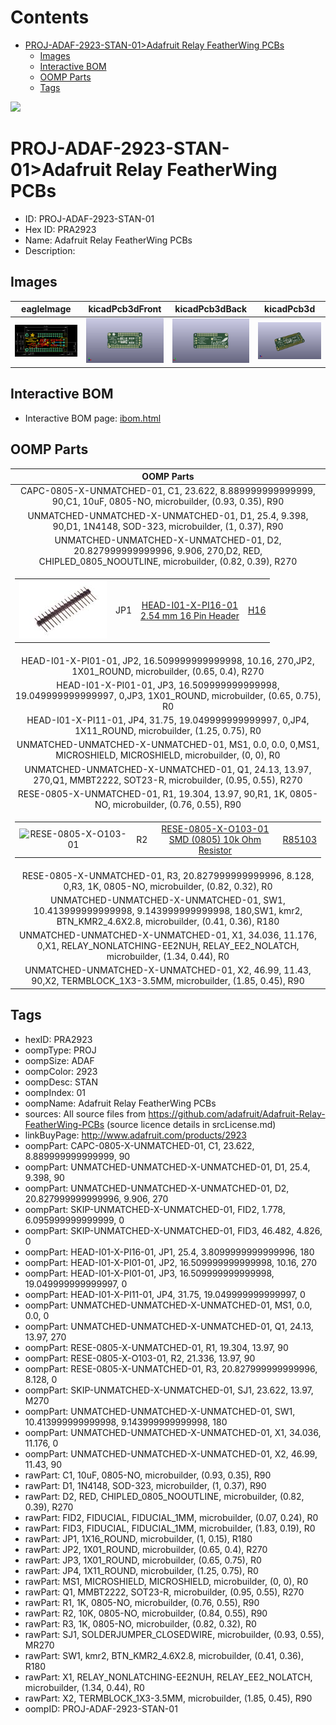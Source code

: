



Contents
========

* [PROJ-ADAF-2923-STAN-01>Adafruit Relay FeatherWing PCBs](#proj-adaf-2923-stan-01adafruit-relay-featherwing-pcbs)
	* [Images](#images)
	* [Interactive BOM](#interactive-bom)
	* [OOMP Parts](#oomp-parts)
	* [Tags](#tags)
  
![][im]
# PROJ-ADAF-2923-STAN-01>Adafruit Relay FeatherWing PCBs

- ID: PROJ-ADAF-2923-STAN-01
- Hex ID: PRA2923
- Name: Adafruit Relay FeatherWing PCBs
- Description: 

## Images
  
  

|eagleImage|kicadPcb3dFront|kicadPcb3dBack|kicadPcb3d|
| :---: | :---: | :---: | :---: |
|[![eagleImage](eagleImage_140.png)](eagleImage_600.png)|[![kicadPcb3dFront](kicadPcb3dFront_140.png)](kicadPcb3dFront_600.png)|[![kicadPcb3dBack](kicadPcb3dBack_140.png)](kicadPcb3dBack_600.png)|[![kicadPcb3d](kicadPcb3d_140.png)](kicadPcb3d_600.png)|

## Interactive BOM

- Interactive BOM page: [ibom.html](kicad/bom/ibom.html)

## OOMP Parts
  

|OOMP Parts|
| :---: |
|CAPC-0805-X-UNMATCHED-01, C1, 23.622, 8.889999999999999, 90,C1, 10uF, 0805-NO, microbuilder, (0.93, 0.35), R90|
|UNMATCHED-UNMATCHED-X-UNMATCHED-01, D1, 25.4, 9.398, 90,D1, 1N4148, SOD-323, microbuilder, (1, 0.37), R90|
|UNMATCHED-UNMATCHED-X-UNMATCHED-01, D2, 20.827999999999996, 9.906, 270,D2, RED, CHIPLED_0805_NOOUTLINE, microbuilder, (0.82, 0.39), R270|
|<table><tr><td>![HEAD-I01-X-PI16-01](https://raw.githubusercontent.com/oomlout/oomlout_OOMP_parts/main/HEAD-I01-X-PI16-01/image_140.jpg)</td><td> JP1</td><td>[HEAD-I01-X-PI16-01<br>2.54 mm 16 Pin Header](https://github.com/oomlout/oomlout_OOMP_parts/tree/main/HEAD-I01-X-PI16-01/)</td><td>[H16](https://github.com/oomlout/oomlout_OOMP_parts/tree/main/HEAD-I01-X-PI16-01/)</td></tr></table>|
|HEAD-I01-X-PI01-01, JP2, 16.509999999999998, 10.16, 270,JP2, 1X01_ROUND, microbuilder, (0.65, 0.4), R270|
|HEAD-I01-X-PI01-01, JP3, 16.509999999999998, 19.049999999999997, 0,JP3, 1X01_ROUND, microbuilder, (0.65, 0.75), R0|
|HEAD-I01-X-PI11-01, JP4, 31.75, 19.049999999999997, 0,JP4, 1X11_ROUND, microbuilder, (1.25, 0.75), R0|
|UNMATCHED-UNMATCHED-X-UNMATCHED-01, MS1, 0.0, 0.0, 0,MS1, MICROSHIELD, MICROSHIELD, microbuilder, (0, 0), R0|
|UNMATCHED-UNMATCHED-X-UNMATCHED-01, Q1, 24.13, 13.97, 270,Q1, MMBT2222, SOT23-R, microbuilder, (0.95, 0.55), R270|
|RESE-0805-X-UNMATCHED-01, R1, 19.304, 13.97, 90,R1, 1K, 0805-NO, microbuilder, (0.76, 0.55), R90|
|<table><tr><td>![RESE-0805-X-O103-01](https://raw.githubusercontent.com/oomlout/oomlout_OOMP_parts/main/RESE-0805-X-O103-01/image_140.jpg)</td><td> R2</td><td>[RESE-0805-X-O103-01<br>SMD (0805) 10k Ohm Resistor](https://github.com/oomlout/oomlout_OOMP_parts/tree/main/RESE-0805-X-O103-01/)</td><td>[R85103](https://github.com/oomlout/oomlout_OOMP_parts/tree/main/RESE-0805-X-O103-01/)</td></tr></table>|
|RESE-0805-X-UNMATCHED-01, R3, 20.827999999999996, 8.128, 0,R3, 1K, 0805-NO, microbuilder, (0.82, 0.32), R0|
|UNMATCHED-UNMATCHED-X-UNMATCHED-01, SW1, 10.413999999999998, 9.143999999999998, 180,SW1, kmr2, BTN_KMR2_4.6X2.8, microbuilder, (0.41, 0.36), R180|
|UNMATCHED-UNMATCHED-X-UNMATCHED-01, X1, 34.036, 11.176, 0,X1, RELAY_NONLATCHING-EE2NUH, RELAY_EE2_NOLATCH, microbuilder, (1.34, 0.44), R0|
|UNMATCHED-UNMATCHED-X-UNMATCHED-01, X2, 46.99, 11.43, 90,X2, TERMBLOCK_1X3-3.5MM, microbuilder, (1.85, 0.45), R90|

## Tags

- hexID: PRA2923
- oompType: PROJ
- oompSize: ADAF
- oompColor: 2923
- oompDesc: STAN
- oompIndex: 01
- oompName: Adafruit Relay FeatherWing PCBs
- sources: All source files from https://github.com/adafruit/Adafruit-Relay-FeatherWing-PCBs (source licence details in srcLicense.md)
- linkBuyPage: http://www.adafruit.com/products/2923
- oompPart: CAPC-0805-X-UNMATCHED-01, C1, 23.622, 8.889999999999999, 90
- oompPart: UNMATCHED-UNMATCHED-X-UNMATCHED-01, D1, 25.4, 9.398, 90
- oompPart: UNMATCHED-UNMATCHED-X-UNMATCHED-01, D2, 20.827999999999996, 9.906, 270
- oompPart: SKIP-UNMATCHED-X-UNMATCHED-01, FID2, 1.778, 6.095999999999999, 0
- oompPart: SKIP-UNMATCHED-X-UNMATCHED-01, FID3, 46.482, 4.826, 0
- oompPart: HEAD-I01-X-PI16-01, JP1, 25.4, 3.8099999999999996, 180
- oompPart: HEAD-I01-X-PI01-01, JP2, 16.509999999999998, 10.16, 270
- oompPart: HEAD-I01-X-PI01-01, JP3, 16.509999999999998, 19.049999999999997, 0
- oompPart: HEAD-I01-X-PI11-01, JP4, 31.75, 19.049999999999997, 0
- oompPart: UNMATCHED-UNMATCHED-X-UNMATCHED-01, MS1, 0.0, 0.0, 0
- oompPart: UNMATCHED-UNMATCHED-X-UNMATCHED-01, Q1, 24.13, 13.97, 270
- oompPart: RESE-0805-X-UNMATCHED-01, R1, 19.304, 13.97, 90
- oompPart: RESE-0805-X-O103-01, R2, 21.336, 13.97, 90
- oompPart: RESE-0805-X-UNMATCHED-01, R3, 20.827999999999996, 8.128, 0
- oompPart: SKIP-UNMATCHED-X-UNMATCHED-01, SJ1, 23.622, 13.97, M270
- oompPart: UNMATCHED-UNMATCHED-X-UNMATCHED-01, SW1, 10.413999999999998, 9.143999999999998, 180
- oompPart: UNMATCHED-UNMATCHED-X-UNMATCHED-01, X1, 34.036, 11.176, 0
- oompPart: UNMATCHED-UNMATCHED-X-UNMATCHED-01, X2, 46.99, 11.43, 90
- rawPart: C1, 10uF, 0805-NO, microbuilder, (0.93, 0.35), R90
- rawPart: D1, 1N4148, SOD-323, microbuilder, (1, 0.37), R90
- rawPart: D2, RED, CHIPLED_0805_NOOUTLINE, microbuilder, (0.82, 0.39), R270
- rawPart: FID2, FIDUCIAL, FIDUCIAL_1MM, microbuilder, (0.07, 0.24), R0
- rawPart: FID3, FIDUCIAL, FIDUCIAL_1MM, microbuilder, (1.83, 0.19), R0
- rawPart: JP1, 1X16_ROUND, microbuilder, (1, 0.15), R180
- rawPart: JP2, 1X01_ROUND, microbuilder, (0.65, 0.4), R270
- rawPart: JP3, 1X01_ROUND, microbuilder, (0.65, 0.75), R0
- rawPart: JP4, 1X11_ROUND, microbuilder, (1.25, 0.75), R0
- rawPart: MS1, MICROSHIELD, MICROSHIELD, microbuilder, (0, 0), R0
- rawPart: Q1, MMBT2222, SOT23-R, microbuilder, (0.95, 0.55), R270
- rawPart: R1, 1K, 0805-NO, microbuilder, (0.76, 0.55), R90
- rawPart: R2, 10K, 0805-NO, microbuilder, (0.84, 0.55), R90
- rawPart: R3, 1K, 0805-NO, microbuilder, (0.82, 0.32), R0
- rawPart: SJ1, SOLDERJUMPER_CLOSEDWIRE, microbuilder, (0.93, 0.55), MR270
- rawPart: SW1, kmr2, BTN_KMR2_4.6X2.8, microbuilder, (0.41, 0.36), R180
- rawPart: X1, RELAY_NONLATCHING-EE2NUH, RELAY_EE2_NOLATCH, microbuilder, (1.34, 0.44), R0
- rawPart: X2, TERMBLOCK_1X3-3.5MM, microbuilder, (1.85, 0.45), R90
- oompID: PROJ-ADAF-2923-STAN-01



[im]: kicadPcb3d_450.png
